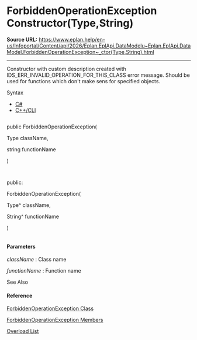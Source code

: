 # ForbiddenOperationException Constructor(Type,String)

**Source URL:** https://www.eplan.help/en-us/Infoportal/Content/api/2026/Eplan.EplApi.DataModelu~Eplan.EplApi.DataModel.ForbiddenOperationException~_ctor(Type,String).html

---

Constructor with custom description created with IDS\_ERR\_INVALID\_OPERATION\_FOR\_THIS\_CLASS error message. Should be used for functions which don't make sens for specified objects.

Syntax

- [C#](#i-syntax-CS)
- [C++/CLI](#i-syntax-CPP2005)

```
```
public ForbiddenOperationException( 
   Type className,
   string functionName
)
```
```

```
```
public:
ForbiddenOperationException( 
   Type^ className,
   String^ functionName
)
```
```

#### Parameters

*className*
:   Class name

*functionName*
:   Function name



See Also

#### Reference

[ForbiddenOperationException Class](Eplan.EplApi.DataModelu~Eplan.EplApi.DataModel.ForbiddenOperationException.html)
  
[ForbiddenOperationException Members](Eplan.EplApi.DataModelu~Eplan.EplApi.DataModel.ForbiddenOperationException_members.html)
  
[Overload List](Eplan.EplApi.DataModelu~Eplan.EplApi.DataModel.ForbiddenOperationException~_ctor.html)